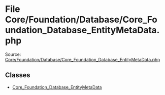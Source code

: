 File Core/Foundation/Database/Core_Foundation_Database_EntityMetaData.php
=========

Source: [Core/Foundation/Database/Core_Foundation_Database_EntityMetaData.php](https://github.com/PrestaShop/PrestaShop/blob/1.6.1.2/Core/Foundation/Database/Core_Foundation_Database_EntityMetaData.php)


Classes
-------

* [Core_Foundation_Database_EntityMetaData](class.Core_Foundation_Database_EntityMetaData.md)

